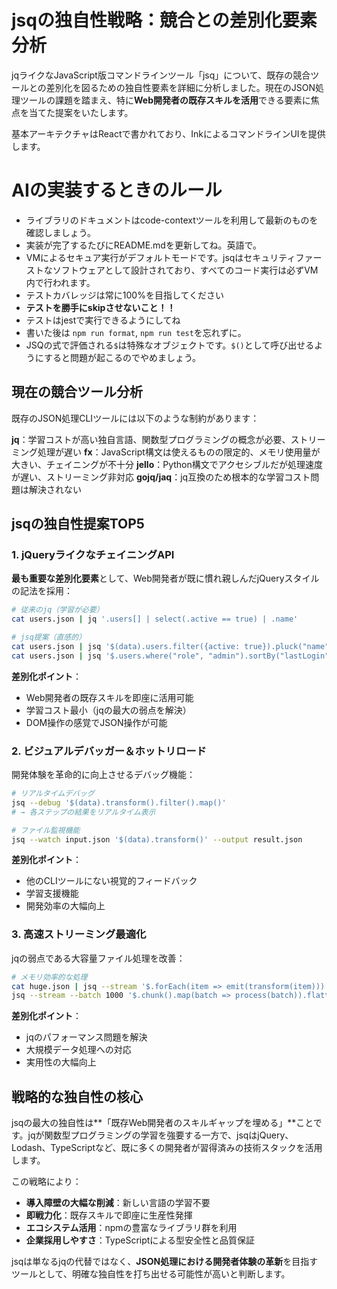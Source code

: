 # jsqの独自性戦略：競合との差別化要素分析

jqライクなJavaScript版コマンドラインツール「jsq」について、既存の競合ツールとの差別化を図るための独自性要素を詳細に分析しました。現在のJSON処理ツールの課題を踏まえ、特に**Web開発者の既存スキルを活用**できる要素に焦点を当てた提案をいたします。

基本アーキテクチャはReactで書かれており、InkによるコマンドラインUIを提供します。

# AIの実装するときのルール
- ライブラリのドキュメントはcode-contextツールを利用して最新のものを確認しましょう。
- 実装が完了するたびにREADME.mdを更新してね。英語で。
- VMによるセキュア実行がデフォルトモードです。jsqはセキュリティファーストなソフトウェアとして設計されており、すべてのコード実行は必ずVM内で行われます。
- テストカバレッジは常に100%を目指してください
- **テストを勝手にskipさせないこと！！**
- テストはjestで実行できるようにしてね
- 書いた後は `npm run format`, `npm run test`を忘れずに。
- JSQの式で評価される`$`は特殊なオブジェクトです。`$()`として呼び出せるようにすると問題が起こるのでやめましょう。

## 現在の競合ツール分析

既存のJSON処理CLIツールには以下のような制約があります：

**jq**：学習コストが高い独自言語、関数型プログラミングの概念が必要、ストリーミング処理が遅い
**fx**：JavaScript構文は使えるものの限定的、メモリ使用量が大きい、チェイニングが不十分
**jello**：Python構文でアクセシブルだが処理速度が遅い、ストリーミング非対応
**gojq/jaq**：jq互換のため根本的な学習コスト問題は解決されない
## jsqの独自性提案TOP5

### 1. jQueryライクなチェイニングAPI

**最も重要な差別化要素**として、Web開発者が既に慣れ親しんだjQueryスタイルの記法を採用：

```bash
# 従来のjq（学習が必要）
cat users.json | jq '.users[] | select(.active == true) | .name'

# jsq提案（直感的）
cat users.json | jsq '$(data).users.filter({active: true}).pluck("name")'
cat users.json | jsq '$.users.where("role", "admin").sortBy("lastLogin").take(5)'
```

**差別化ポイント**：
- Web開発者の既存スキルを即座に活用可能
- 学習コスト最小（jqの最大の弱点を解決）
- DOM操作の感覚でJSON操作が可能

### 2. ビジュアルデバッガー＆ホットリロード

開発体験を革命的に向上させるデバッグ機能：

```bash
# リアルタイムデバッグ
jsq --debug '$(data).transform().filter().map()'
# → 各ステップの結果をリアルタイム表示

# ファイル監視機能
jsq --watch input.json '$(data).transform()' --output result.json
```

**差別化ポイント**：
- 他のCLIツールにない視覚的フィードバック
- 学習支援機能
- 開発効率の大幅向上

### 3. 高速ストリーミング最適化

jqの弱点である大容量ファイル処理を改善：

```bash
# メモリ効率的な処理
cat huge.json | jsq --stream '$.forEach(item => emit(transform(item)))'
jsq --stream --batch 1000 '$.chunk().map(batch => process(batch)).flatten()'
```


**差別化ポイント**：
- jqのパフォーマンス問題を解決
- 大規模データ処理への対応
- 実用性の大幅向上

## 戦略的な独自性の核心

jsqの最大の独自性は**「既存Web開発者のスキルギャップを埋める」**ことです。jqが関数型プログラミングの学習を強要する一方で、jsqはjQuery、Lodash、TypeScriptなど、既に多くの開発者が習得済みの技術スタックを活用します。

この戦略により：
- **導入障壁の大幅な削減**：新しい言語の学習不要
- **即戦力化**：既存スキルで即座に生産性発揮
- **エコシステム活用**：npmの豊富なライブラリ群を利用
- **企業採用しやすさ**：TypeScriptによる型安全性と品質保証

jsqは単なるjqの代替ではなく、**JSON処理における開発者体験の革新**を目指すツールとして、明確な独自性を打ち出せる可能性が高いと判断します。

